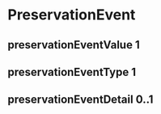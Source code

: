 # PreservationEvent



## preservationEventValue 1 


## preservationEventType 1 


## preservationEventDetail 0..1 
